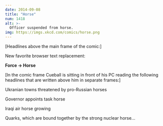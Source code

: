 ```yaml
---
date: 2014-09-08
title: "Horse"
num: 1418
alt: >-
  Officer suspended from horse.
img: https://imgs.xkcd.com/comics/horse.png
---
```

[Headlines above the main frame of the comic:]

New favorite browser text replacement:

**Force → Horse**

[In the comic frame Cueball is sitting in front of his PC reading the following headlines that are written above him in separate frames:]

Ukranian towns threatened by pro-Russian horses

Governor appoints task horse

Iraqi air horse growing

Quarks, which are bound together by the strong nuclear horse...